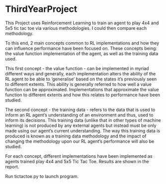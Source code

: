 # ThirdYearProject

This Project uses Reinforcement Learning to train an agent to play 4x4 and 5x5 tic tac toe via various methodologies. I could then compare each methodology.

To this end, 2 main concepts common to RL implementations and how they can influence performance have been focused on. These concepts being: the value function implementation of the agent, as well as the training data used.

This first concept - the value function - can be implemented in myriad different ways and
generally, each implementation alters the ability of the RL agent to be able to ‘generalise’ based on the states it’s previously seen to different extents. This ability is generally referred to how well a value function can be approximated. Implementations that approximate the value function to different extents and how this relates to performance have been studied.

The second concept - the training data - refers to the data that is used to inform an RL agent’s understanding of an environment and thus, used to inform its decisions. This training data (unlike that in other types of machine learning) is not produced by any external agents but instead must be only made using our agent’s current understanding. The way this training data is produced is known as a training data methodology and the impact of changing the methodology upon our RL agent’s performance will also be studied.

For each concept, different implementations have been implemented as agents trained play 4x4 and 5x5 Tic Tac Toe. Results are shown in the report.

Run tictactoe.py to launch program.

